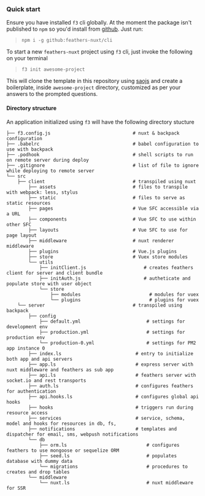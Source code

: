 
### Quick start
Ensure you have installed `f3` cli globally. At the moment the package isn't published to `npm` so you'd install from [github](https://github.com/feathers-nuxt/cli). Just run: 
> `npm i -g github:feathers-nuxt/cli`

To start a new `feathers-nuxt` project using `f3` cli, just invoke the following on your terminal
> `f3 init awesome-project` 

This will clone the template in this repository using [saojs](https://github.com/saojs/sao) and create a boilerplate, inside `awesome-project` directory, customized as per your answers to the prompted questions.

#### Directory structure
An application initialized using `f3` will have the following directory stucture


```text
├── f3.config.js                              # nuxt & backpack configuration
├── .babelrc                                  # babel configuration to use with backpack
├── .podhook                                  # shell scripts to run on remote server during deploy
├── .gitignore                                # list of file to ignore while deploying to remote server
└── src
    ├── client                                # transpiled using nuxt
        ├── assets                            # files to transpile with webpack: less, stylus 
        ├── static                            # files to serve as static resources 
        ├── pages                             # Vue SFC accessible via a URL    
        ├── components                        # Vue SFC to use within other SFC
        ├── layouts                           # Vue SFC to use for page layout        
        ├── middleware                        # nuxt renderer middleware
        ├── plugins                           # Vue.js plugins
        ├── store                             # Vuex store modules
        └── utils                             
            ├── initClient.js                     # creates feathers client for server and client bundle
            ├── initAuth.js                       # autheticate and populate store with user object 
            └── store              
                ├── modules                         # modules for vuex
                └── plugins                         # plugins for vuex
    └── server                                # transpiled using backpack
        ├── config                            
            ├── default.yml                        # settings for development env
            ├── production.yml                     # settings for production env
            └── production-0.yml                   # settings for PM2 app instance 0
        ├── index.ls                           # entry to initialize both app and api servers   
        ├── app.ls                             # express server with nuxt middleware and feathers as sub app     
        ├── api.ls                             # feathers server with socket.io and rest transports
        ├── auth.ls                            # configures feathers for authentication
        ├── api.hooks.ls                       # configures global api hooks
        ├── hooks                              # triggers run during resource access
        ├── services                           # service, schema, model and hooks for resources in db, fs,
        ├── notifications                      # templates and dispatcher for email, sms, webpush notifications
        └── db                                 
            ├── orm.ls                             # configures feathers to use mongoose or sequelize ORM
            ├── seed.ls                            # populates database with dummy data
            └── migrations                         # procedures to creates and drop tables
        └── middleware                         
	        └── nuxt.ls                            # nuxt middleware for SSR
```